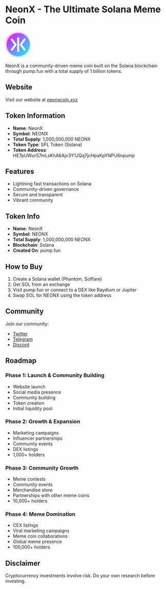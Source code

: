 # NeonX - The Ultimate Solana Meme Coin

![NeonX Logo](assets/images/neonx-logo.svg)

NeonX is a community-driven meme coin built on the Solana blockchain through pump.fun with a total supply of 1 billion tokens.

## Website

Visit our website at [neonxcoin.xyz](https://neonxcoin.xyz)

## Token Information

- **Name**: NeonX
- **Symbol**: NEONX
- **Total Supply**: 1,000,000,000 NEONX
- **Token Type**: SPL Token (Solana)
- **Token Address**: HE7pUWur57mLsKhA6Ajv3Y1JQq7jcHpsKpYNPU6npump

## Features

- Lightning fast transactions on Solana
- Community-driven governance
- Secure and transparent
- Vibrant community

## Token Info

- **Name**: NeonX
- **Symbol**: NEONX
- **Total Supply**: 1,000,000,000 NEONX
- **Blockchain**: Solana
- **Created On**: pump.fun

## How to Buy

1. Create a Solana wallet (Phantom, Solflare)
2. Get SOL from an exchange
3. Visit pump.fun or connect to a DEX like Raydium or Jupiter
4. Swap SOL for NEONX using the token address

## Community

Join our community:

- [Twitter](https://twitter.com/)
- [Telegram](https://t.me/)
- [Discord](https://discord.gg/)

## Roadmap

### Phase 1: Launch & Community Building
- Website launch
- Social media presence
- Community building
- Token creation
- Initial liquidity pool

### Phase 2: Growth & Expansion
- Marketing campaigns
- Influencer partnerships
- Community events
- DEX listings
- 1,000+ holders

### Phase 3: Community Growth
- Meme contests
- Community events
- Merchandise store
- Partnerships with other meme coins
- 10,000+ holders

### Phase 4: Meme Domination
- CEX listings
- Viral marketing campaigns
- Meme coin collaborations
- Global meme presence
- 100,000+ holders

## Disclaimer

Cryptocurrency investments involve risk. Do your own research before investing.
